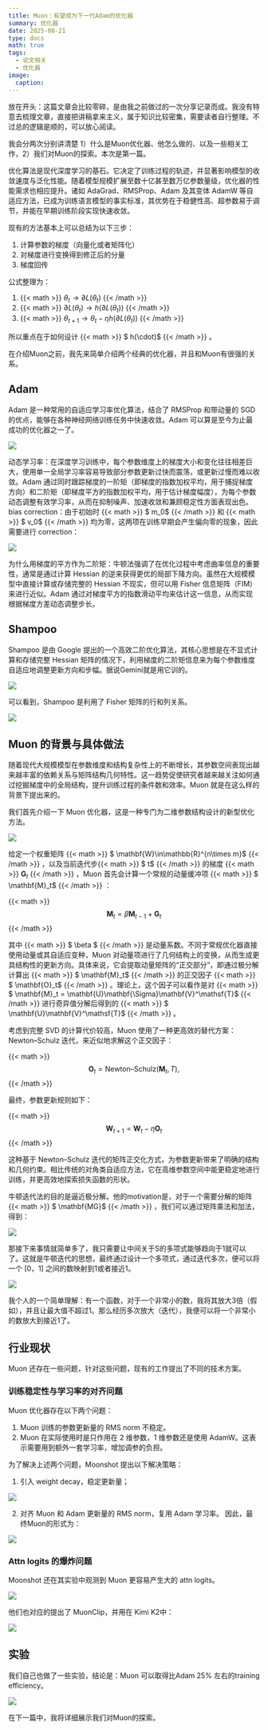 ```yaml
---
title: Muon：有望成为下一代Adam的优化器
summary: 优化器
date: 2025-08-21
type: docs
math: true
tags:
  - 论文相关
  - 优化器
image:
  caption: 
---
```



<!-- {{< math >}} $$ {{< /math >}} -->

放在开头：这篇文章会比较零碎，是由我之前做过的一次分享记录而成。我没有特意去梳理文章，直接把讲稿拿来主义，属于知识比较密集，需要读者自行整理。不过总的逻辑是顺的，可以放心阅读。

我会分两次分别讲清楚 1）什么是Muon优化器、他怎么做的、以及一些相关工作，2）我们对Muon的探索。本次是第一篇。

优化算法是现代深度学习的基石。它决定了训练过程的轨迹，并显著影响模型的收敛速度与泛化性能。随着模型规模扩展至数十亿甚至数万亿参数量级，优化器的性能需求也相应提升。诸如 AdaGrad、RMSProp、Adam 及其变体 AdamW 等自适应方法，已成为训练语言模型的事实标准，其优势在于稳健性高、超参数易于调节，并能在早期训练阶段实现快速收敛。

现有的方法基本上可以总结为以下三步：

1. 计算参数的梯度（向量化或者矩阵化）
2. 对梯度进行变换得到修正后的分量
3. 梯度回传

公式整理为：
1. {{< math >}} $\theta_t \rightarrow \partial L(\theta_t)$ {{< /math >}}
2. {{< math >}} $\partial L(\theta_t) \rightarrow h(\partial L(\theta_t))$ {{< /math >}}
3. {{< math >}} $\theta_{t+1} \rightarrow \theta_t - \eta h(\partial L(\theta_t))$ {{< /math >}}

所以重点在于如何设计 {{< math >}} $ h(\cdot)$ {{< /math >}} 。

在介绍Muon之前，我先来简单介绍两个经典的优化器，并且和Muon有很强的关系。

## Adam

Adam 是一种常用的自适应学习率优化算法，结合了 RMSProp 和带动量的 SGD 的优点，能够在各种神经网络训练任务中快速收敛。Adam 可以算是至今为止最成功的优化器之一了。

<img src="https://pic4.zhimg.com/v2-55ba65b8735195327e719dbe66395673_1440w.jpg">

动态学习率：在深度学习训练中，每个参数维度上的梯度大小和变化往往相差巨大，使用单一全局学习率容易导致部分参数更新过快而震荡，或更新过慢而难以收敛。Adam 通过同时跟踪梯度的一阶矩（即梯度的指数加权平均，用于捕捉梯度方向）和二阶矩（即梯度平方的指数加权平均，用于估计梯度幅度），为每个参数动态调整有效学习率，从而在抑制噪声、加速收敛和兼顾稳定性方面表现出色。
bias correction：由于初始时 {{< math >}} $ m_0$ {{< /math >}}  和 {{< math >}} $ v_0$ {{< /math >}}  均为零，这两项在训练早期会产生偏向零的现象，因此需要进行 correction：

<img src="https://pic2.zhimg.com/v2-49e120c384e8f4c62f1b7ef4082ce9d7_1440w.jpg">

为什么用梯度的平方作为二阶矩：牛顿法强调了在优化过程中考虑曲率信息的重要性，通常是通过计算 Hessian 的逆来获得更优的局部下降方向。虽然在大规模模型中直接计算或存储完整的 Hessian 不现实，但可以用 Fisher 信息矩阵（FIM）来进行近似。Adam 通过对梯度平方的指数滑动平均来估计这一信息，从而实现根据梯度方差动态调整步长。

## Shampoo

Shampoo 是由 Google 提出的一个高效二阶优化算法，其核心思想是在不显式计算和存储完整 Hessian 矩阵的情况下，利用梯度的二阶矩信息来为每个参数维度自适应地调整更新方向和步幅。据说Gemini就是用它训的。

<img src="https://pic1.zhimg.com/v2-df30bad3fbaf2078820f83c25e00a9e6_1440w.jpg">

可以看到，Shampoo 是利用了 Fisher 矩阵的行和列关系。

<img src="https://pic3.zhimg.com/v2-e91da82c25506cc6a4972831cc48b172_1440w.jpg">

## Muon 的背景与具体做法

随着现代大规模模型在参数维度和结构复杂性上的不断增长，其参数空间表现出越来越丰富的依赖关系与矩阵结构几何特性。这一趋势促使研究者越来越关注如何通过挖掘梯度中的全局结构，提升训练过程的条件数和效率。Muon 就是在这么样的背景下提出来的。

我们首先介绍一下 Muon 优化器，这是一种专门为二维参数结构设计的新型优化方法。

<img src="https://pic2.zhimg.com/v2-d4534064c5b6cb973fc105d36a3de817_1440w.jpg">

给定一个权重矩阵 {{< math >}} $ \mathbf{W}\in\mathbb{R}^{n\times m}$ {{< /math >}} ，以及当前迭代步{{< math >}} $ t$ {{< /math >}} 的梯度 {{< math >}} $\mathbf{G}_t$ {{< /math >}} ，Muon 首先会计算一个常规的动量缓冲项 {{< math >}} $ \mathbf{M}_t$ {{< /math >}} ：

{{< math >}} $$\mathbf{M}_t = \beta\mathbf{M}_{t-1} + \mathbf{G}_t$$ {{< /math >}}

其中 {{< math >}} $ \beta $ {{< /math >}} 是动量系数。不同于常规优化器直接使用动量或其自适应变种，Muon 对动量项进行了几何结构上的变换，从而生成更具结构性的更新方向。具体来说，它会提取动量矩阵的“正交部分”，即通过极分解计算出 {{< math >}} $ \mathbf{M}_t$ {{< /math >}}  的正交因子 {{< math >}} $ \mathbf{O}_t$ {{< /math >}} 。理论上，这个因子可以看作是对 {{< math >}} $ \mathbf{M}_t = \mathbf{U}\mathbf{\Sigma}\mathbf{V}^\mathsf{T}$ {{< /math >}}  进行奇异值分解后得到的 {{< math >}} $ \mathbf{U}\mathbf{V}^\mathsf{T}$ {{< /math >}}  。

考虑到完整 SVD 的计算代价较高，Muon 使用了一种更高效的替代方案：Newton–Schulz 迭代，来近似地求解这个正交因子：

{{< math >}} $$\mathbf{O}_t = \text{Newton–Schulz}(\mathbf{M}_t, T),$$ {{< /math >}}

最终，参数更新规则如下：

{{< math >}} $$\mathbf{W}_{t+1} = \mathbf{W}_t - \eta \mathbf{O}_t$$ {{< /math >}}

这种基于 Newton–Schulz 迭代的矩阵正交化方式，为参数更新带来了明确的结构和几何约束。相比传统的对角类自适应方法，它在高维参数空间中能更稳定地进行训练，并更高效地探索损失函数的形状。

牛顿迭代法的目的是逼近极分解。他的motivation是，对于一个需要分解的矩阵 {{< math >}} $ \mathbf{MG}$ {{< /math >}} ，我们可以通过矩阵乘法和加法，得到：

<img src="https://pic4.zhimg.com/v2-526b97c47874807497d5b3f529df5e65_1440w.jpg">

那接下来事情就简单多了，我只需要让中间关于S的多项式能够趋向于1就可以了。这就是牛顿迭代的思想，最终通过设计一个多项式，通过迭代多次，便可以将一个 [0，1] 之间的数映射到1或者接近1。

<img src="https://pic4.zhimg.com/v2-4391b062750278506b0a6d7af7c1aedd_1440w.jpg">

我个人的一个简单理解：有一个函数，对于一个非常小的数，我将其放大3倍（假如），并且让最大值不超过1。那么经历多次放大（迭代），我便可以将一个非常小的数放大到接近1了。

## 行业现状

Muon 还存在一些问题，针对这些问题，现有的工作提出了不同的技术方案。

### 训练稳定性与学习率的对齐问题

Muon 优化器存在以下两个问题：

1. Muon 训练的参数更新量的 RMS norm 不稳定。
2. Muon 在实际使用时是只作用在 2 维参数，1 维参数还是使用 AdamW。这表示需要用到额外一套学习率，增加调参的负担。

为了解决上述两个问题，Moonshot 提出以下解决策略：

1. 引入 weight decay，稳定更新量；

<img src="https://pic4.zhimg.com/v2-d5e316183cf1956571b2141e583731a9_1440w.jpg">

2. 对齐 Muon 和 Adam 更新量的 RMS norm，复用 Adam 学习率。
因此，最终Muon的形式为：

<img src="https://pic4.zhimg.com/v2-17591d000d8190773499169cc7691c2f_1440w.jpg">

### Attn logits 的爆炸问题

Moonshot 还在其实验中观测到 Muon 更容易产生大的 attn logits。

<img src="https://pic1.zhimg.com/v2-78bdeb19a135f8430096b5d266983022_1440w.jpg">

他们也对应的提出了 MuonClip，并用在 Kimi K2中：

<img src="https://pic1.zhimg.com/v2-d70653eb1f12eae5276502c0e2497aee_1440w.jpg">

## 实验

我们自己也做了一些实验，结论是：Muon 可以取得比Adam 25% 左右的training efficiency。

<img src="https://pic2.zhimg.com/v2-f8f64518094eab8ca49bdafa5fa48ff7_1440w.jpg">

在下一篇中，我将详细展示我们对Muon的探索。
